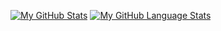 [![My GitHub Stats](https://github-readme-stats.vercel.app/api/?username=martinsjeniffer&count_private=true&theme=radical&showicons=true&hide=issues)]()
[![My GitHub Language Stats](https://github-readme-stats.vercel.app/api/top-langs/?username=martinsjeniffer&langs_count=6&theme=radical&layout=compact)]()
<!--
**martinsjeniffer/martinsjeniffer** is a ✨ _special_ ✨ repository because its `README.md` (this file) appears on your GitHub profile.

Here are some ideas to get you started:

- 🔭 I’m currently working on ...
- 🌱 I’m currently learning ...
- 👯 I’m looking to collaborate on ...
- 🤔 I’m looking for help with ...
- 💬 Ask me about ...
- 📫 How to reach me: ...
- 😄 Pronouns: ...
- ⚡ Fun fact: ...
-->

